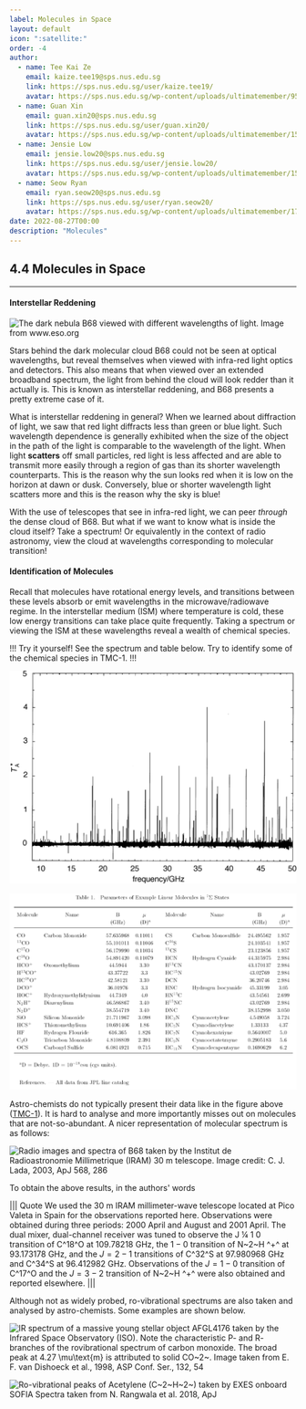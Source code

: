 ```yaml
---
label: Molecules in Space
layout: default
icon: ":satellite:"
order: -4
author:
  - name: Tee Kai Ze
    email: kaize.tee19@sps.nus.edu.sg
    link: https://sps.nus.edu.sg/user/kaize.tee19/
    avatar: https://sps.nus.edu.sg/wp-content/uploads/ultimatemember/95/profile_photo-190x190.jpg?1661557511
  - name: Guan Xin
    email: guan.xin20@sps.nus.edu.sg
    link: https://sps.nus.edu.sg/user/guan.xin20/
    avatar: https://sps.nus.edu.sg/wp-content/uploads/ultimatemember/154/profile_photo-190x190.png?1661557677
  - name: Jensie Low
    email: jensie.low20@sps.nus.edu.sg
    link: https://sps.nus.edu.sg/user/jensie.low20/
    avatar: https://sps.nus.edu.sg/wp-content/uploads/ultimatemember/158/profile_photo-190x190.jpg?1661557649
  - name: Seow Ryan
    email: ryan.seow20@sps.nus.edu.sg
    link: https://sps.nus.edu.sg/user/ryan.seow20/
    avatar: https://sps.nus.edu.sg/wp-content/uploads/ultimatemember/177/profile_photo-190x190.jpg?1661557711
date: 2022-08-27T00:00
description: "Molecules"
---
```

## 4.4 Molecules in Space
---

#### Interstellar Reddening

![The dark nebula B68 viewed with different wavelengths of light. Image
from <a href="https://www.eso.org/public/news/eso9934/">www.eso.org</a>](</Resources/Chapter 4/B68a.jpg>)



Stars behind the dark molecular cloud B68 could not be seen at optical
wavelengths, but reveal themselves when viewed with infra-red light
optics and detectors. This also means that when viewed over an extended
broadband spectrum, the light from behind the cloud will look redder
than it actually is. This is known as interstellar reddening, and
B68 presents a pretty extreme case of it. 

What is interstellar reddening in general? When we learned about diffraction
of light, we saw that red light diffracts less than green or blue
light. Such wavelength dependence is generally exhibited when the
size of the object in the path of the light is comparable to the wavelength of the light. When light **scatters** off small particles,
red light is less affected and are able to transmit more easily through
a region of gas than its shorter wavelength counterparts. This is
the reason why the sun looks red when it is low on the horizon at
dawn or dusk. Conversely, blue or shorter wavelength light scatters
more and this is the reason why the sky is blue!

With the use of telescopes that see in infra-red light, we can peer
*through* the dense cloud of B68. But what if we want to know
what is inside the cloud itself? Take a spectrum! Or equivalently
in the context of radio astronomy, view the cloud at wavelengths corresponding
to molecular transition!

#### Identification of Molecules

Recall that molecules have rotational energy levels, and transitions
between these levels absorb or emit wavelengths in the microwave/radiowave
regime. In the interstellar medium (ISM) where temperature is cold,
these low energy transitions can take place quite frequently. Taking
a spectrum or viewing the ISM at these wavelengths reveal a wealth
of chemical species. 

!!! Try it yourself!
See the spectrum and table below. Try to identify
some of the chemical species in TMC-1.
!!!

<span id="TMC-spec"></span>
![Spectrum toward TMC-1. Taken from M. Ohishi, N. Kaifu, Faraday](</Resources/Chapter 4/SpectrumTMC.png>)

![](</Resources/Chapter 4/listISMmolecules.png>)


Astro-chemists do not typically present their data like in the figure above ([TMC-1](#TMC-spec)).
It is hard to analyse and more importantly misses out on molecules
that are not-so-abundant. A nicer representation of molecular spectrum
is as follows:

![Radio images and spectra of B68 taken by the Institut de Radioastronomie
Millimetrique (IRAM) 30 m telescope. Image credit: <a href="https://iopscience.iop.org/article/10.1086/367610/pdf">C. J. Lada, 2003, ApJ 568, 286</a>](</Resources/Chapter 4/b86b.png>)

To obtain the above results, in the authors' words

[^1]: <a href="https://iopscience.iop.org/article/10.1086/367610/pdf">C. J. Lada, 2003, ApJ 568, 286</a>

||| Quote
We used the 30 m IRAM millimeter-wave telescope located at Pico Valeta
in Spain for the observations reported here. Observations were obtained
during three periods: 2000 April and August and 2001 April. The dual
mixer, dual-channel receiver was tuned to observe the J ¼ 1 0 transition
of C^18^O at 109.78218 GHz, the $1-0$ transition of N~2~H ^+^ at 93.173178 GHz, and the $J=2-1$ transitions of C^32^S at 97.980968
GHz and C^34^S at 96.412982 GHz. Observations of the $J=1-0$
transition of C^17^O and the $J=3-2$ transition of N~2~H ^+^
were also obtained and reported elsewhere.
|||

Although not as widely probed, ro-vibrational spectrums are also taken
and analysed by astro-chemists. Some examples are shown below.

![IR spectrum of a massive young stellar object AFGL4176 taken by the
Infrared Space Observatory (ISO). Note the characteristic P- and R-
branches of the rovibrational spectrum of carbon monoxide. The broad
peak at 4.27 $\mu\text{m}$ is attributed to solid CO~2~. Image taken
from <a href="https://articles.adsabs.harvard.edu/cgi-bin/nph-iarticle_query?1998ASPC..132...54V&defaultprint=YES&filetype=.pdf">E. F. van Dishoeck et al., 1998, ASP Conf. Ser., 132, 54</a>](</Resources/Chapter 4/roVibrationSpec.png>)


![Ro-vibrational peaks of Acetylene (C~2~H~2~) taken by <a href="https://www.sofia.usra.edu/sites/default/files/Instruments/EXES/Documents/EXESQG.pdf">EXES</a>
onboard <a href="https://www.nasa.gov/mission_pages/SOFIA/overview/index.html">SOFIA</a>
Spectra taken from N. Rangwala et al. 2018, ApJ](</Resources/Chapter 4/C2H2rovibrational.png>)
